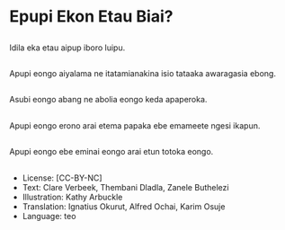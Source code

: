 # Epupi Ekon Etau Biai?

##
Idila eka etau aipup
iboro luipu.

##
Apupi eongo aiyalama
ne itatamianakina isio
tataaka awaragasia
ebong.

##
Asubi eongo abang ne
abolia eongo keda
apaperoka.

##
Apupi eongo erono arai
etema papaka ebe
emameete ngesi
ikapun.

##
Apupi eongo ebe eminai
eongo arai etun totoka
eongo.

##
* License: [CC-BY-NC]
* Text: Clare Verbeek, Thembani Dladla, Zanele Buthelezi
* Illustration: Kathy Arbuckle
* Translation: Ignatius Okurut, Alfred Ochai, Karim Osuje
* Language: teo
